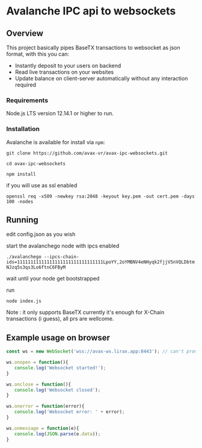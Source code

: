# Avalanche IPC api to websockets

## Overview 

This project basically pipes BaseTX transactions to websocket as json format, with this you can:

  * Instantly deposit to your users on backend
  * Read live transactions on your websites
  * Update balance on client-server automatically without any interaction required

### Requirements

Node.js LTS version 12.14.1 or higher to run.

### Installation

Avalanche is available for install via `npm`:

`git clone https://github.com/avax-vr/avax-ipc-websockets.git`

`cd avax-ipc-websockets`

`npm install`

if you will use as ssl enabled

`openssl req -x509 -newkey rsa:2048 -keyout key.pem -out cert.pem -days 100 -nodes`


## Running

edit config.json as you wish

start the avalanchego node with ipcs enabled

`./avalanchego --ipcs-chain-ids=11111111111111111111111111111111LpoYY,2oYMBNV4eNHyqk2fjjV5nVQLDbtmNJzq5s3qs3Lo6ftnC6FByM`

wait until your node get bootstrapped 

run

`node index.js`

Note : it only supports BaseTX currently it's enough for X-Chain transactions (i guess), all prs are wellcome.


## Example usage on browser

```js
const ws = new WebSocket('wss://avax-ws.lirax.app:8443'); // can't promise to this server will stay online forever

ws.onopen = function(){
   console.log('Websocket started!');
}

ws.onclose = function(){
   console.log('Websocket closed');
}

ws.onerror = function(error){
   console.log('Websocket error: ' + error);
}

ws.onmessage = function(e){
   console.log(JSON.parse(e.data));
}
```
